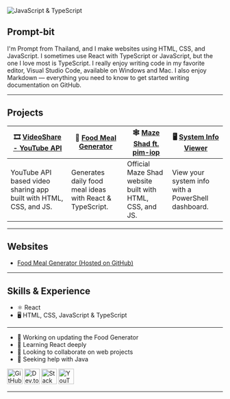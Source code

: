 ![JavaScript & TypeScript](https://yt3.googleusercontent.com/7nXINKEaZh9mvXE2uf_UsRVQIHf-_Ejw4Q0hnFxy2xVaV2huNnyg_8agw5MG_4_q8F--BCm1=w2276-fcrop64=1,00005a57ffffa5a8-k-c0xffffffff-no-nd-rj)

## Prompt-bit

I'm Prompt from Thailand, and I make websites using HTML, CSS, and JavaScript. I sometimes use React with TypeScript or JavaScript, but the one I love most is TypeScript. I really enjoy writing code in my favorite editor, Visual Studio Code, available on Windows and Mac. I also enjoy Markdown — everything you need to know to get started writing documentation on GitHub.

---

## Projects

| 🎞️ [VideoShare - YouTube API](https://github.com/Prompt-bit/videoshare) | 🍉 [Food Meal Generator](https://prompt-bit.github.io/food-picker) | 🕸️ [Maze Shad ft. pim-iop](https://github.com/Prompt-bit/maze-shad) | 🖥️ [System Info Viewer](https://github.com/Prompt-bit/System-Info-Viewer) |
|---|---|---|---|
| YouTube API based video sharing app built with HTML, CSS, and JS. | Generates daily food meal ideas with React & TypeScript. | Official Maze Shad website built with HTML, CSS, and JS. | View your system info with a PowerShell dashboard. |

---

## Websites

* [Food Meal Generator (Hosted on GitHub)](https://prompt-bit.github.io/food-picker/)

---

## Skills & Experience

* ⚛️ React  
* 🖥️ HTML, CSS, JavaScript & TypeScript  

---

- 🔭 Working on updating the Food Generator  
- 🌱 Learning React deeply  
- 👯 Looking to collaborate on web projects  
- 🤔 Seeking help with Java


[<img src="https://cdn.jsdelivr.net/npm/simple-icons@3.0.1/icons/github.svg" alt="GitHub" height="36"/>](https://github.com/Prompt-bit)  [<img src="https://cdn.jsdelivr.net/npm/simple-icons@3.0.1/icons/dev-dot-to.svg" alt="Dev.to" height="36"/>](https://dev.to/ppprompt)  [<img src="https://cdn.jsdelivr.net/npm/simple-icons@3.0.1/icons/stackoverflow.svg" alt="Stack Overflow" height="36"/>](https://stackoverflow.com/users/28432190)  [<img src="https://cdn.jsdelivr.net/npm/simple-icons@3.0.1/icons/youtube.svg" alt="YouTube" height="36"/>](https://www.youtube.com/channel/UCxlmYCY3eH-8FjLt0olr-Og)

---


